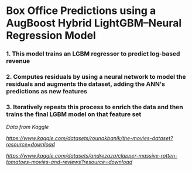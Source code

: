 # Box Office Predictions using a AugBoost Hybrid LightGBM–Neural Regression Model


### 1. This model trains an LGBM regressor to predict log-based revenue

### 2. Computes residuals by using a neural network to model the residuals and augments the dataset, adding the ANN's predictions as new features

### 3. Iteratively repeats this process to enrich the data and then trains the final LGBM model on that feature set 


*Data from Kaggle*

*https://www.kaggle.com/datasets/rounakbanik/the-movies-dataset?resource=download*

*https://www.kaggle.com/datasets/andrezaza/clapper-massive-rotten-tomatoes-movies-and-reviews?resource=download*


